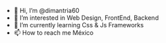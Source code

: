 - 👋 Hi, I’m @dimantria60
- 👀 I’m interested in Web Design, FrontEnd, Backend
- 🌱 I’m currently learning Css & Js Frameworks
- 📫 How to reach me México

<!---
dimantria60/dimantria60 is a ✨ special ✨ repository because its `README.md` (this file) appears on your GitHub profile.
You can click the Preview link to take a look at your changes.
--->
